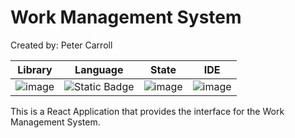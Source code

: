 # Work Management System

Created by: Peter Carroll

|                                               Library                                               |                                                   Language                                                    |                                               State                                                |                                                               IDE                                                                |
| :-------------------------------------------------------------------------------------------------: | :-----------------------------------------------------------------------------------------------------------: | :------------------------------------------------------------------------------------------------: | :------------------------------------------------------------------------------------------------------------------------------: |
| ![image](https://img.shields.io/badge/React-20232A?style=for-the-badge&logo=react&logoColor=61DAFB) | ![Static Badge](https://img.shields.io/badge/TypeScript-blue?style=flat&label=TS&labelColor=white&color=blue) | ![image](https://img.shields.io/badge/Redux-593D88?style=for-the-badge&logo=redux&logoColor=white) | ![image](https://img.shields.io/badge/Visual_Studio_Code-0078D4?style=for-the-badge&logo=visual%20studio%20code&logoColor=white) |

This is a React Application that provides the interface for the Work Management System.
